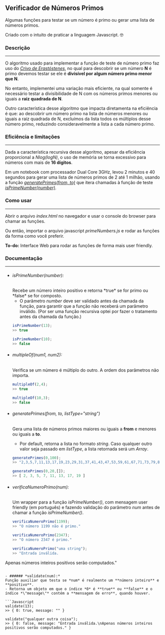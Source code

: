 ## Verificador de Números Primos

Algumas funções para testar se um número é primo ou gerar uma lista de números primos.

Criado com o intuito de praticar a linguagem Javascript. :nerd_face:


### Descrição
-------

O algoritmo usado para implementar a função de teste de número primo faz uso do
[*Crivo de Erastóstenes*](https://pt.wikipedia.org/wiki/Crivo_de_Erat%C3%B3stenes), no qual para descobrir se um número **N** é primo
devemos testar se ele é **divisível por algum número primo menor que N**.

No entanto, implementei uma variação mais eficiente, na qual somente é
necessário testar a divisibilidade  de N com os números primos menores ou
iguais a **raiz quadrada de N**.

Outro característica desse algoritmo que impacta diretamenta
na eficiência é que: ao descobrir um número primo na lista de números
menores ou iguais a raiz quadrada de N, excluímos da lista todos os
múltiplos desse número primo, reduzindo consideravelmente a lista a cada
número primo.


### Eficiência e limitações
----------

Dada a característica recursiva desse algoritmo, apesar da eficiência
proporcional a *Nlog(logN)*, o uso de memória se torna excessivo para
números com mais de **16 dígitos**.

Em um notebook com
processador Dual Core 3GHz, levou 2 minutos e 40 segundos para
gerar uma lista de números primos de 2 até 1 milhão, usando a função [*generatePrimes(from, to)*](#user-content-generate-primes) que itera chamadas à função de teste [*isPrimeNumber(number)*](#user-content-is-prime-number).


### Como usar
-----------

Abrir o arquivo *index.html* no navegador e usar o console do browser para chamar as funções.

Ou então, importar o arquivo javascript *primeNumbers.js* e rodar as funções da forma como você preferir.

**To-do:** Interface Web para rodar as funções de forma mais user friendly.


### Documentação
----------

- <h6 id="is-prime-number"><i>isPrimeNumber(number)</i>:</h6>
  Recebe um número inteiro positivo e retorna *true* se for primo ou *false* se for composto.

    - O parâmetro *number* deve ser validado antes da chamada da função, para garantir que a função não receberá um parâmetro inválido. (Por ser uma função recursiva optei por fazer o tratamento antes da chamada da função.)

  ```Javascript
  isPrimeNumber(13);
  >> true

  isPrimeNumber(10);
  >> false
  ```

- ###### *multipleOf(num1, num2):*
  Verifica se um número é múltiplo do outro. A ordem dos parâmetros não importa.

  ```Javascript
  multipleOf(2,4);
  >> true

  multipleOf(10,3);
  >> false
  ```

- <h6 id="generate-primes"><i>generatePrimes(from, to, listType="string")</i></h6>

  Gera uma lista de números primos maiores ou iguais a **from** e menores ou iguais a **to**.
  - Por default, retorna a lista no formato *string*. Caso qualquer outro valor seja passado em *listType*, a lista retornada será um *Array*.

  ```Javascript
  generatePrimes(0,100);
  >> "2,3,5,7,11,13,17,19,23,29,31,37,41,43,47,53,59,61,67,71,73,79,83,89,97"

  generatePrimes(0,20,[]);
  >> [ 2, 3, 5, 7, 11, 13, 17, 19 ]
  ```

- ###### *verificaNumeroPrimo(num):*
  Um wrapper para a função *isPrimeNumber()*, com mensagem user friendly (em português) e fazendo validação do parâmetro *num* antes de chamar a função *isPrimeNumber()*.

  ```Javascript
  verificaNumeroPrimo(1199);
  >> "O número 1199 não é primo."

  verificaNumeroPrimo(2347);
  >> "O número 2347 é primo."

  verificaNumeroPrimo("uma string");
  >> "Entrada inválida.
Apenas números inteiros positivos serão computados."
  ```

- ###### *validate(num):*
  Função auxiliar que testa se *num* é realmente um **número inteiro** e **positivo**.
  - Retorna um objeto em que o índice *0* é **true** ou **false** e o índice *\"message\"* contém a **mensagem de erro**, quando houver.

  ```Javascript
  validate(13);
  >> { 0: true, message: "" }

  validate("qualquer outra coisa");
  >> { 0: false, message: "Entrada inválida.\nApenas números inteiros positivos serão computados." }
  ```
